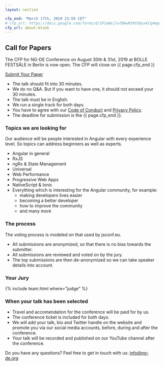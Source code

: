 ```yaml
---
layout: section

cfp_end: "March 17th, 2019 23:59 CET"
# cfp_url: https://docs.google.com/forms/d/1P1eWsjlw7BAwRIHt6DyxkCq4mpaek_2aM8rtiF0D7pg
cfp_url: about:blank
---
```


## Call for Papers

The CFP for NG-DE Conference on August 30th & 31st, 2019 at BOLLE FESTSÄLE in Berlin is now open. The CFP will close on {{ page.cfp_end }}

<div class="cfp">
  <div class="cfp__cta">
    <a class="button button--xlarge" href="{{ page.cfp_url }}" target="_blank" rel="nofollow noopener">
      <span class="button__scale">Submit Your Paper</span>
    </a>
  </div>
</div>

- The talk should fit into 30 minutes.
- We do no Q&A. But if you want to have one, it should not exceed your 30 minutes.
- The talk must be in English.
- We run a single track for both days.
- You have to agree with our [Code of Conduct](/code-of-conduct) and [Privacy Policy](/data-privacy).
- The deadline for submission is the {{ page.cfp_end }}.

### Topics we are looking for

Our audience will be people interested in Angular with every experience level. So topics can address beginners as well as experts.

- Angular in general
- RxJS
- ngRx & State Management
- Universal
- Web Performance
- Progressive Web Apps
- NativeScript & Ionic
- Everything which is interesting for the Angular community, for example:
  - making developers lives easier
  - becoming a better developer
  - how to improve the community
  - and many more

### The process

The voting process is modeled on that used by jsconf.eu.

- All submissions are anonymized, so that there is no bias towards the submitter.
- All submissions are reviewed and voted on by the jury.
- The top submissions are then de-anonymized so we can take speaker details into account.

### Your Jury

{% include team.html where="judge" %}

### When your talk has been selected

- Travel and accomendation for the conference will be paid for by us.
- The conference ticket is included for both days.
- We will add your talk, bio and Twitter handle on the website and promote you via our social media accounts, before, during and after the conference.
- Your talk will be recorded and published on our YouTube channel after the conference.

Do you have any questions? Feel free to get in touch with us: [info@ng-de.org](mailto:info@ng-de.org)
